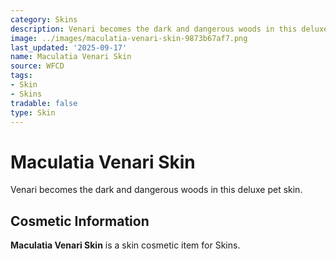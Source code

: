 ```yaml
---
category: Skins
description: Venari becomes the dark and dangerous woods in this deluxe pet skin.
image: ../images/maculatia-venari-skin-9873b67af7.png
last_updated: '2025-09-17'
name: Maculatia Venari Skin
source: WFCD
tags:
- Skin
- Skins
tradable: false
type: Skin
---
```


# Maculatia Venari Skin

Venari becomes the dark and dangerous woods in this deluxe pet skin.

## Cosmetic Information

**Maculatia Venari Skin** is a skin cosmetic item for Skins.

